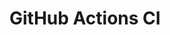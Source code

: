 # GitHub Actions CI




































































































































































































































































































































































































































































































































































































































































































































































































































































































































































































































































































































































































































































































































































































































































































































































































































































































































































































































































































































































































































































































































